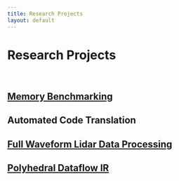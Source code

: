 ```yaml
---
title: Research Projects
layout: default
---
```


# Research  Projects

<br>

## [Memory Benchmarking](https://github.com/BoiseState-AdaptLab/AdaptMemBench)

## Automated Code Translation

## [Full Waveform Lidar Data Processing](https://github.com/BoiseState-AdaptLab/adapt-lidar-tools)

## [Polyhedral Dataflow IR](https://github.com/CompOpt4Apps/VariationsOnATheme)